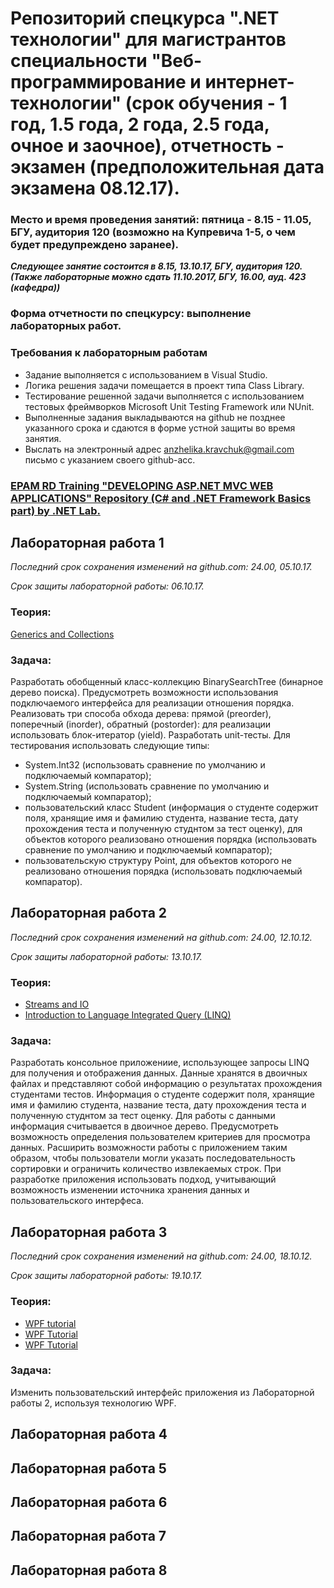# Репозиторий спецкурса ".NET технологии" для магистрантов специальности "Веб-программирование и интернет-технологии" (срок обучения - 1 год, 1.5 года, 2 года, 2.5 года, очное и заочное), отчетность - экзамен (предположительная дата экзамена 08.12.17).

### Место и время проведения занятий: пятница - 8.15 - 11.05, БГУ, аудитория 120 (возможно на Купревича 1-5, о чем будет предупреждено заранее).
***Следующее занятие состоится в 8.15, 13.10.17, БГУ, аудитория 120. (Также лабораторные можно сдать 11.10.2017, БГУ, 16.00, ауд. 423 (кафедра))***

### Форма отчетности по спецкурсу: выполнение лабораторных работ.

### Требования к лабораторным работам
- Задание выполняется c использованием в Visual Studio.
- Логика решения задачи помещается в проект типа Class Library.
- Тестирование решенной задачи выполняется с использованием тестовых фреймворков Microsoft Unit Testing Framework или NUnit.
- Выполненные задания выкладываются на github не позднее указанного срока и сдаются в форме устной защиты во время занятия. 
- Выслать на электронный адрес anzhelika.kravchuk@gmail.com письмо с указанием своего github-acc.

### [EPAM RD Training "DEVELOPING ASP.NET MVC WEB APPLICATIONS" Repository (C# and .NET Framework Basics part) by .NET Lab.](https://github.com/EPM-RD-NETLAB/.NET-Framework-modules)

## Лабораторная работа 1 

*Последний срок сохранения изменений на github.com: 24.00, 05.10.17.*

*Срок защиты лабораторной работы: 06.10.17.*

### Теория:  
[Generics and Collections](https://github.com/EPM-RD-NETLAB/.NET-Framework-modules/tree/master/M10.%20Generics%20and%20Collections)

### Задача: 
Разработать обобщенный класс-коллекцию BinarySearchTree (бинарное дерево поиска). Предусмотреть возможности использования подключаемого интерфейса для реализации отношения порядка. Реализовать три способа обхода дерева: прямой (preorder), поперечный (inorder), обратный (postorder): для реализации использовать блок-итератор (yield). Разработать unit-тесты. Для тестирования использовать следующие типы:
  - System.Int32 (использовать сравнение по умолчанию и подключаемый компаратор);
  - System.String (использовать сравнение по умолчанию и подключаемый компаратор);
  - пользовательский класс Student (информация о студенте содержит поля, хранящие имя и фамилию студента, название теста, дату прохождения теста и полученную студнтом за тест оценку), для объектов которого реализовано отношения порядка (использовать сравнение по умолчанию и подключаемый компаратор);
  - пользовательскую структуру Point, для объектов которого не реализовано отношения порядка (использовать подключаемый компаратор).

## Лабораторная работа 2

*Последний срок сохранения изменений на github.com: 24.00, 12.10.12.*

*Срок защиты лабораторной работы: 13.10.17.*

### Теория:  
- [Streams and IO](https://github.com/EPM-RD-NETLAB/.NET-Framework-modules/tree/master/M13.%20Streams%20and%20IO)
- [Introduction to Language Integrated Query (LINQ)](https://github.com/EPM-RD-NETLAB/.NET-Framework-modules/tree/master/M11.%20Introduction%20to%20Language%20Integrated%20Query%20(LINQ))

### Задача: 
Разработать консольное приложениие, использующее запросы LINQ для получения и отображения данных. Данные хранятся в двоичных файлах и представляют собой информацию о результатах прохождения студентами тестов. Информация о студенте содержит поля, хранящие имя и фамилию студента, название теста, дату прохождения теста и полученную студнтом за тест оценку. Для работы с данными информация считывается в двоичное дерево. Предусмотреть возможность определения пользователем критериев для просмотра данных. Расширить возможности работы с приложением таким образом, чтобы пользователи могли указать последовательность сортировки и ограничить количество извлекаемых строк. При разработке приложения использовать подход, учитывающий возможность изменении источника хранения данных и пользовательского интерфеса.

## Лабораторная работа 3

*Последний срок сохранения изменений на github.com: 24.00, 18.10.12.*

*Срок защиты лабораторной работы: 19.10.17.*

### Теория:  
- [WPF tutorial](http://www.wpf-tutorial.com/)
- [WPF Tutorial](https://www.wpftutorial.net/)
- [WPF Tutorial](https://www.tutorialspoint.com/wpf/)

### Задача: 
Изменить пользовательский интерфейс приложения из Лабораторной работы 2, используя технологию WPF.

## Лабораторная работа 4

## Лабораторная работа 5

## Лабораторная работа 6

## Лабораторная работа 7

## Лабораторная работа 8
